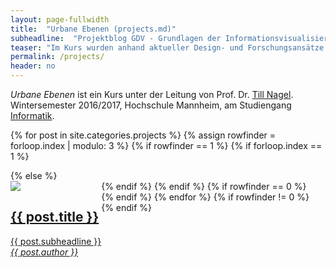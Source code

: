 ```yaml
---
layout: page-fullwidth
title:  "Urbane Ebenen (projects.md)"
subheadline:  "Projektblog GDV - Grundlagen der Informationsvisualisierung"
teaser: "Im Kurs wurden anhand aktueller Design- und Forschungsansätze der Datenvisualisierung neue Konzepte entwickelt, um Menschen einen visuellen und greifbaren Zugang zur Stadt zu geben. Diese Seite stellt die von den Studierenden gestalteten Projekte vor."
permalink: /projects/
header: no
---
```

*Urbane Ebenen* ist ein Kurs unter der Leitung von Prof. Dr. [Till Nagel][1].<br/>Wintersemester 2016/2017, Hochschule Mannheim, am Studiengang [Informatik][2].
<!--more-->

{% for post in site.categories.projects %}
{% assign rowfinder = forloop.index | modulo: 3 %}
{% if rowfinder == 1 %}
  {% if forloop.index == 1 %}
  <div class="row t60">
  {% else %}
  <div class="row">
  {% endif %}
{% endif %}
    <div class="medium-4 columns b30" style="float:left">
        <a href="{{ site.url }}{{ post.url }}">
        <img src="{{ site.urlimg }}/{{post.image.title}}" />
        <h2 class="font-size-h3 t10">{{ post.title }}</h2>
        <p>{{ post.subheadline }}<br/>
          <em>{{ post.author }}</em>
        </p>
        </a>
    </div>
{% if rowfinder == 0 %}
</div>
{% endif %}
{% endfor %}
{% if rowfinder != 0 %}
</div>
{% endif %}



[1]: http://services.informatik.hs-mannheim.de/~nagel/
[2]: http://www.informatik.hs-mannheim.de/
